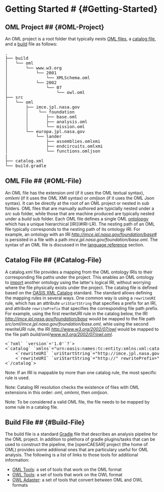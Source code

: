# Getting Started # {#Getting-Started}

## OML Project ## {#OML-Project}

An OML project is a root folder that typically nests [OML files](#OML-File), a [catalog file](#Catalog-File), and a [build](#Build-File) file as follows:

<pre class="highlight highlight-html">
.
├── build
│   └── oml
│       └── www.w3.org
│           └── 2001
│               └── XMLSchema.oml
│           └── 2002
│               └── 07
│                   └── owl.oml
├── src
│   └── oml
│       ├── imce.jpl.nasa.gov
│       │    └── foundation
│       │	    ├── base.oml
│       │	    ├── analysis.oml
│       │	    └── mission.oml
│       └── europa.jpl.nasa.gov
│           └── lander
│       	    ├── assemblies.omlxmi
│       	    ├── endcircuits.omlxmi
│       	    └── functions.omljson
|
├── catalog.xml
└── build.gradle
</pre>

## OML File ## {#OML-File}

An OML file has the extension *oml* (if it uses the OML textual syntax), *omlxmi* (if it uses the OML XMI syntax) or *omljson* (if it uses the OML Json syntax). It can be directly at the root of an OML project or nested in sub folders. OML files that are manually authored are typiclally nested under a *src* sub folder, while those that are machine produced are typically nested under a *build* sub folder. Each OML file defines a single OML [ontolopgy](#Ontology-LR) which has a unique hierarchical \[IRI](#IRI-LR). The nesting path of an OML file typically corresponds to the nesting path of its ontology IRI. For example, an ontology with an IRI *http://imce.jpl.nasa.gov/foundation/base#* is persisted in a file with a path *imce.jpl.nasa.gov/foundation/base.oml*. The syntax of an OML file is discussed in the [language reference](#Language-Reference) section.

## Catalog File ## {#Catalog-File}

A catalog.xml file provides a mapping from the OML ontology IRIs to their corresponding file paths under the project. This enables an OML ontology to [import](#Import-LR) another ontology using the latter's logical IRI, without worrying where the file physically exists under the project. The catalog file is defined based on the [OASIS XML Catalog](https://www.oasis-open.org/committees/entity/spec-2001-08-06.html) standard. The standard allows defining the mapping rules in several ways. One common way is using a `rewriteURI` rule, which has an attribute `uriStartString` that specifies a prefix for an IRI, and attribute `rewritePrefix` that specifies the corresponding file path prefix. For example, using the first rewriteURI rule in the catalog below, the IRI *http://imce.jpl.nasa.gov/foundation/base* would be mapped to the file path *src/oml/imce.jpl.nasa.gov/foundation/base.oml*, whle using the second rewriteURI rule, the IRI *http://www.w3.org/2002/07/owl* would be mapped to the file path *build/oml/www.w3.org/2002/07/owl.oml*.

<pre class="highlight highlight-html">
<`?xml` `version`='1.0'`?`>
<`catalog` `xmlns`="urn:oasis:names:tc:entity:xmlns:xml:catalog" `prefer`="public">
	<`rewriteURI` `uriStartString`="http://imce.jpl.nasa.gov/" `rewritePrefix`="src/oml/imce.jpl.nasa.gov/" />
	<`rewriteURI` `uriStartString`="http://" rewritePrefix="build/oml/" />
<`/catalog`>
</pre>

Note: If an IRI is mappable by more than one catalog rule, the most specific rule is used.

Note: Catalog IRI resolution checks the existence of files with OML extensions in this order: *oml*, *omlxmi*, then *omljson*.

Note: To be considered a valid OML file, the file needs to be mapped by some rule in a catalog file.

## Build File ## {#Build-File}

The build file is a standard [Gradle](https://docs.gradle.org/) file that describes an analysis pipeline for the OML project. In addition to plethora of gradle plugins/tasks that can be used to construct the pipeline, the [openCAESAR] project (the home of OML) provides some addiional ones that are particulary useful for OML analysis. The following is a list of links to those tools for additional information:

- [OML Tools](https://github.com/opencaesar/oml-tools): a set of tools that work on the OML format
- [OWL Tools](https://github.com/opencaesar/owl-tools): a set of tools that work on the OWL format
- [OWL Adapter](https://github.com/opencaesar/owl-adapter): a set of tools that convert between OML and OWL formats
